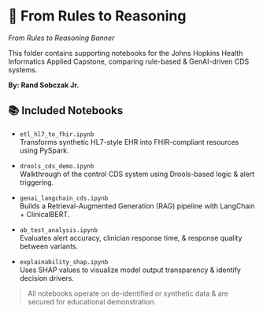# 🏥 From Rules to Reasoning
_From Rules to Reasoning Banner_

This folder contains supporting notebooks for the Johns Hopkins Health Informatics Applied Capstone, comparing rule-based & GenAI-driven CDS systems.

**By: Rand Sobczak Jr.**

## 📚 Included Notebooks

- `etl_hl7_to_fhir.ipynb`  
  Transforms synthetic HL7-style EHR into FHIR-compliant resources using PySpark.

- `drools_cds_demo.ipynb`  
  Walkthrough of the control CDS system using Drools-based logic & alert triggering.

- `genai_langchain_cds.ipynb`  
  Builds a Retrieval-Augmented Generation (RAG) pipeline with LangChain + ClinicalBERT.

- `ab_test_analysis.ipynb`  
  Evaluates alert accuracy, clinician response time, & response quality between variants.

- `explainability_shap.ipynb`  
  Uses SHAP values to visualize model output transparency & identify decision drivers.

> All notebooks operate on de-identified or synthetic data & are secured for educational demonstration.

